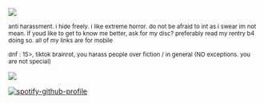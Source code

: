 ![](https://files.catbox.moe/3cwzn5.gif)

<sub>anti harassment. i hide freely. i like extreme horror. do not be afraid to int as i swear im not mean. if youd like to get to know me better, ask for my disc? preferably read my rentry b4 doing so. all of my links are for mobile</sub>

<sub>dnf : 15>, tiktok brainrot,  you harass people over fiction / in general (NO exceptions. you are not special)</sub>

![](https://files.catbox.moe/3cwzn5.gif)

[![spotify-github-profile](https://spotify-github-profile.kittinanx.com/api/view?uid=autumngray08&cover_image=true&theme=novatorem&show_offline=false&background_color=121212&interchange=false&bar_color=ff0000&bar_color_cover=false)](https://github.com/kittinan/spotify-github-profile)
